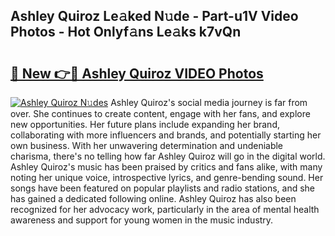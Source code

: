 ## Ashley Quiroz Le𝚊ked N𝚞de - Part-u1V Video Photos - Hot Onlyf𝚊ns Le𝚊ks k7vQn

# <h2><a href="http://ab27679.deff.icu/?id=Ashley+Quiroz">🔗 New 👉🔴 Ashley Quiroz VIDEO Photos</a></h2>

[![Ashley Quiroz N𝚞des](https://i.imgur.com/rIISA9y.gif)](http://ab27679.deff.icu/?id=Ashley+Quiroz)
Ashley Quiroz's social media journey is far from over. She continues to create content, engage with her fans, and explore new opportunities. Her future plans include expanding her brand, collaborating with more influencers and brands, and potentially starting her own business. With her unwavering determination and undeniable charisma, there's no telling how far Ashley Quiroz will go in the digital world. Ashley Quiroz's music has been praised by critics and fans alike, with many noting her unique voice, introspective lyrics, and genre-bending sound. Her songs have been featured on popular playlists and radio stations, and she has gained a dedicated following online. Ashley Quiroz has also been recognized for her advocacy work, particularly in the area of mental health awareness and support for young women in the music industry.
